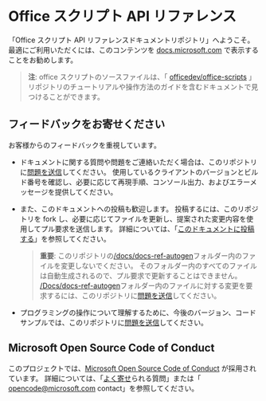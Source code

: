 # <a name="office-scripts-api-reference"></a>Office スクリプト API リファレンス

「Office スクリプト API リファレンスドキュメントリポジトリ」へようこそ。 最適にご利用いただくには、このコンテンツを [docs.microsoft.com](https://docs.microsoft.com/javascript/api/office-scripts/overview) で表示することをお勧めします。

> **注**: office スクリプトのソースファイルは、「 [officedev/office-scripts](https://github.com/OfficeDev/office-scripts-docs) 」リポジトリのチュートリアルや操作方法のガイドを含むドキュメントで見つけることができます。

## <a name="give-us-your-feedback"></a>フィードバックをお寄せください

お客様からのフィードバックを重視しています。

* ドキュメントに関する質問や問題をご連絡いただく場合は、このリポジトリに[問題を送信](https://github.com/OfficeDev/office-scripts-docs-reference/issues)してください。 使用しているクライアントのバージョンとビルド番号を確認し、必要に応じて再現手順、コンソール出力、およびエラーメッセージを提供してください。

* また、このドキュメントへの投稿も歓迎します。 投稿するには、このリポジトリを fork し、必要に応じてファイルを更新し、提案された変更内容を使用してプル要求を送信します。 詳細については、「[このドキュメントに投稿する](Contributing.md)」を参照してください。

    > **重要**: このリポジトリの[/docs/docs-ref-autogen](https://github.com/OfficeDev/office-scripts-docs-reference/tree/master/docs/docs-ref-autogen)フォルダー内のファイルを変更しないでください。 そのフォルダー内のすべてのファイルは自動生成されるので、プル要求で更新することはできません。 [/Docs/docs-ref-autogen](https://github.com/OfficeDev/office-scripts-docs-reference/tree/master/docs/docs-ref-autogen)フォルダー内のファイルに対する変更を要求するには、このリポジトリに[問題を送信](https://github.com/OfficeDev/office-scripts-docs-reference/issues)してください。

* プログラミングの操作について理解するために、今後のバージョン、コードサンプルでは、このリポジトリに[問題を送信](https://github.com/OfficeDev/office-scripts-docs-reference/issues)してください。

## <a name="microsoft-open-source-code-of-conduct"></a>Microsoft Open Source Code of Conduct

このプロジェクトでは、[Microsoft Open Source Code of Conduct](https://opensource.microsoft.com/codeofconduct/) が採用されています。
詳細については、「[よく寄せ](https://opensource.microsoft.com/codeofconduct/faq/)られる質問」または「 [opencode@microsoft.com](mailto:opencode@microsoft.com) contact」を参照してください。
